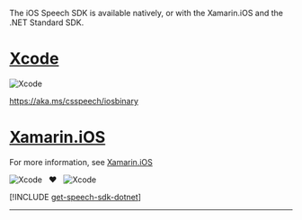 The iOS Speech SDK is available natively, or with the Xamarin.iOS and the .NET Standard SDK.

# [Xcode](#tab/ios-xcode)

<div class="icon is-large">
    <img alt="Xcode" src="https://docs.microsoft.com/media/logos/logo_xcode.svg">
</div>

https://aka.ms/csspeech/iosbinary

# [Xamarin.iOS](#tab/xamarin)

For more information, see <a href="https://docs.microsoft.com/xamarin/ios/" target="_blank">Xamarin.iOS <span class="docon docon-navigate-external x-hidden-focus"></span></a>

<div class="icon is-large">
    <img alt="Xcode" src="https://docs.microsoft.com/media/logos/logo_xamarin.svg">
    &nbsp; ❤️ &nbsp;
    <img alt="Xcode" src="https://docs.microsoft.com/media/logos/logo_ios.svg">
</div>

[!INCLUDE [get-speech-sdk-dotnet](get-speech-sdk-dotnet.md)]

---
